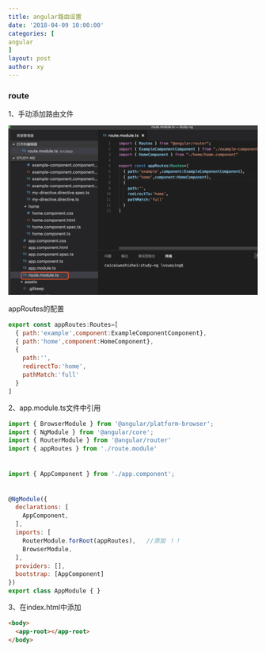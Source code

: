 ```yaml
---
title: angular路由设置
date: '2018-04-09 10:00:00'
categories: [
angular
]
layout: post
author: xy
---
```


### route

1、手动添加路由文件

![添加路由文件](/images/angular/1.jpg)

appRoutes的配置

```javascript
export const appRoutes:Routes=[
  { path:'example',component:ExampleComponentComponent},
  { path:'home',component:HomeComponent},
  {
    path:'',
    redirectTo:'home',
    pathMatch:'full'
  }
]
```

2、app.module.ts文件中引用

```javascript
import { BrowserModule } from '@angular/platform-browser';
import { NgModule } from '@angular/core';
import { RouterModule } from '@angular/router'
import { appRoutes } from './route.module'


import { AppComponent } from './app.component';


@NgModule({
  declarations: [
    AppComponent,
  ],
  imports: [
    RouterModule.forRoot(appRoutes),   //添加 ！！
    BrowserModule,
  ],
  providers: [],
  bootstrap: [AppComponent]
})
export class AppModule { }
```

3、在index.html中添加

```html
<body>
  <app-root></app-root>
</body>
```